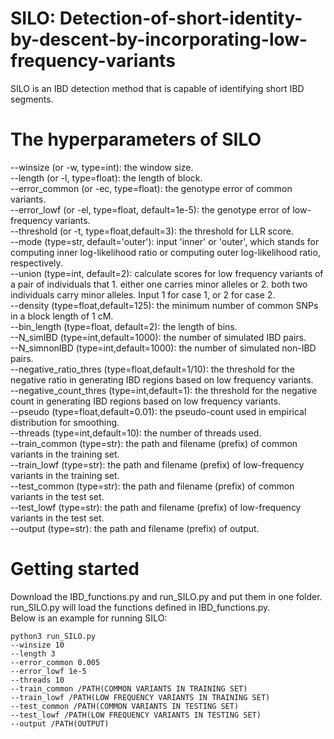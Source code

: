 # SILO: Detection-of-short-identity-by-descent-by-incorporating-low-frequency-variants
SILO is an IBD detection method that is capable of identifying short IBD segments.
# The hyperparameters of SILO
--winsize (or -w, type=int): the window size.  
--length (or -l, type=float): the length of block.  
--error_common (or -ec, type=float): the genotype error of common variants.  
--error_lowf (or -el, type=float, default=1e-5): the genotype error of low-frequency variants.  
--threshold (or -t, type=float,default=3): the threshold for LLR score.  
--mode (type=str, default='outer'): input 'inner' or 'outer', which stands for computing inner log-likelihood ratio or computing outer log-likelihood ratio, respectively.  
--union (type=int, default=2): calculate scores for low frequency variants of a pair of individuals that 1. either one carries minor alleles or 2. both two individuals carry minor alleles. Input 1 for case 1, or 2 for case 2.  
--density (type=float,default=125): the minimum number of common SNPs in a block length of 1 cM.  
--bin_length (type=float, default=2): the length of bins.  
--N_simIBD (type=int,default=1000): the number of simulated IBD pairs.  
--N_simnonIBD (type=int,default=1000): the number of simulated non-IBD pairs.  
--negative_ratio_thres (type=float,default=1/10): the threshold for the negative ratio in generating IBD regions based on low frequency variants.  
--negative_count_thres (type=int,default=1): the threshold for the negative count in generating IBD regions based on low frequency variants.  
--pseudo (type=float,default=0.01): the pseudo-count used in empirical distribution for smoothing.  
--threads (type=int,default=10): the number of threads used.  
--train_common (type=str): the path and filename (prefix) of common variants in the training set.  
--train_lowf (type=str): the path and filename (prefix) of low-frequency variants in the training set.  
--test_common (type=str): the path and filename (prefix) of common variants in the test set.  
--test_lowf (type=str): the path and filename (prefix) of low-frequency variants in the test set.  
--output (type=str): the path and filename (prefix) of output.  
# Getting started
Download the IBD_functions.py and run_SILO.py and put them in one folder. run_SILO.py will load the functions defined in IBD_functions.py.  
Below is an example for running SILO:
```
python3 run_SILO.py 
--winsize 10  
--length 3  
--error_common 0.005  
--error_lowf 1e-5  
--threads 10  
--train_common /PATH(COMMON VARIANTS IN TRAINING SET)  
--train_lowf /PATH(LOW FREQUENCY VARIANTS IN TRAINING SET)  
--test_common /PATH(COMMON VARIANTS IN TESTING SET)  
--test_lowf /PATH(LOW FREQUENCY VARIANTS IN TESTING SET)  
--output /PATH(OUTPUT)  
```
